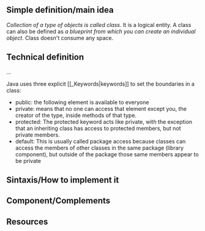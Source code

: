 ## Simple definition/main idea
_Collection of a type of objects is called class_. It is a logical entity. A class can also be defined as _a blueprint from which you can create an individual object_. Class doesn't consume any space.

## Technical definition
...

Java uses three explicit [[_Keywords|keywords]] to set the boundaries in a class:
- public: the following element is available to everyone
- private: means that no one can access that element except you, the creator of the type, inside methods of that type.
- protected: The protected keyword acts like private, with the exception that an inheriting class has access to protected members, but not private members.
- default: This is usually called package access because classes can access the members of other classes in the same package (library component), but outside of the package those same members appear to be private


## Sintaxis/How to implement it


## Component/Complements

## Resources
